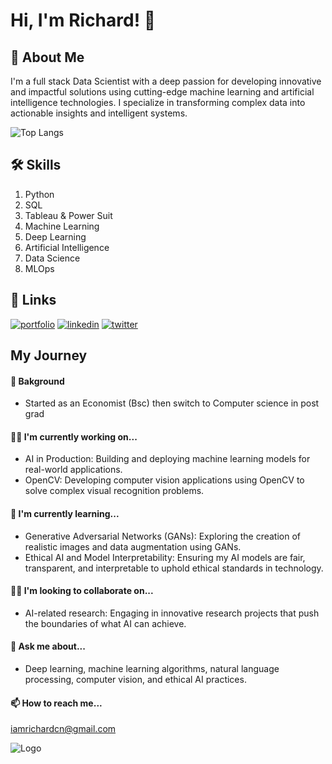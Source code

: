 
# Hi, I'm Richard! 👋


## 🚀 About Me
I'm a full stack Data Scientist with a deep passion for developing innovative and impactful solutions using cutting-edge machine learning and artificial intelligence technologies. I specialize in transforming complex data into actionable insights and intelligent systems.

![Top Langs](https://github-readme-stats.vercel.app/api/top-langs/?username=iamRichardCN&layout=compact)

## 🛠 Skills
1. Python
2. SQL
3. Tableau & Power Suit
4. Machine Learning
5. Deep Learning
6. Artificial Intelligence
7. Data Science
8. MLOps


## 🔗 Links
[![portfolio](https://img.shields.io/badge/my_portfolio-000?style=for-the-badge&logo=ko-fi&logoColor=white)](https://github.com/iamRichardCN/)
[![linkedin](https://img.shields.io/badge/linkedin-0A66C2?style=for-the-badge&logo=linkedin&logoColor=white)](https://www.linkedin.com/in/richard-c-n/)
[![twitter](https://img.shields.io/badge/twitter-1DA1F2?style=for-the-badge&logo=twitter&logoColor=white)](https://twitter.com/Iam_RichardCN/)



## My Journey

#### 🌱 Bakground 
* Started as an Economist (Bsc) then switch to Computer science in post grad

#### 👩‍💻 I'm currently working on...

* AI in Production: Building and deploying machine learning models for real-world applications.
* OpenCV: Developing computer vision applications using OpenCV to solve complex visual recognition problems.
####  🧠 I'm currently learning...

* Generative Adversarial Networks (GANs): Exploring the creation of realistic images and data augmentation using GANs.
* Ethical AI and Model Interpretability: Ensuring my AI models are fair, transparent, and interpretable to uphold ethical standards in technology.
####  👯‍♀️ I'm looking to collaborate on...

* AI-related research: Engaging in innovative research projects that push the boundaries of what AI can achieve.

####   💬 Ask me about...

* Deep learning, machine learning algorithms, natural language processing, computer vision, and ethical AI practices.

####   📫 How to reach me...

iamrichardcn@gmail.com


![Logo](https://github-readme-stats.vercel.app/api?username=iamRichardCN&&show_icons=true&title_color=ffffff&icon_color=bb2acf&text_color=daf7dc&bg_color=151515)

